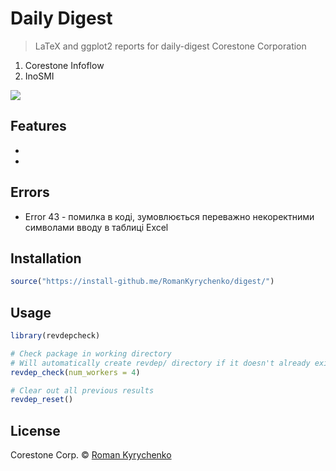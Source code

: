 # Daily Digest

> LaTeX and ggplot2 reports for daily-digest Corestone Corporation

1) Corestone Infoflow
2) InoSMI

[![](http://www.theswarmlab.com/img/portfolio/shiny.png)](https://romankyrychenko.shinyapps.io/digest/)

## Features

* 
  
* 


## Errors

* Error 43 - помилка в коді, зумовлюється переважно некоректними символами вводу в таблиці Excel

## Installation

```r
source("https://install-github.me/RomanKyrychenko/digest/")
```

## Usage

```r
library(revdepcheck)

# Check package in working directory
# Will automatically create revdep/ directory if it doesn't already exist
revdep_check(num_workers = 4)

# Clear out all previous results
revdep_reset()
```

## License

Corestone Corp. ©
[Roman Kyrychenko](https://github.com/RomanKyrychenko)
